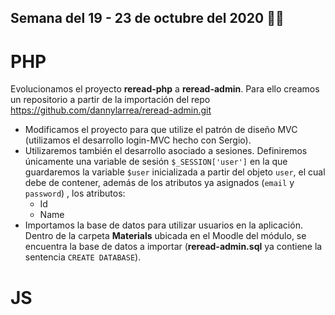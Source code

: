 ## Semana del 19 - 23 de octubre del 2020 :mega::mega:
# PHP
Evolucionamos el proyecto **reread-php** a **reread-admin**. Para ello creamos un repositorio a partir de la importación del repo https://github.com/dannylarrea/reread-admin.git
- Modificamos el proyecto para que utilize el patrón de diseño MVC (utilizamos el desarrollo login-MVC hecho con Sergio).
- Utilizaremos también el desarrollo asociado a sesiones. Definiremos únicamente una variable de sesión ```$_SESSION['user']``` en la que guardaremos la variable ```$user``` inicializada a partir del objeto ```user```, el cual debe de contener, además de los atributos ya asignados (```email``` y ```password```) , los atributos:
    - Id
    - Name
- Importamos la base de datos para utilizar usuarios en la aplicación. Dentro de la carpeta **Materials** ubicada en el Moodle del módulo, se encuentra la base de datos a importar (**reread-admin.sql** ya contiene la sentencia ```CREATE DATABASE```).

# JS

